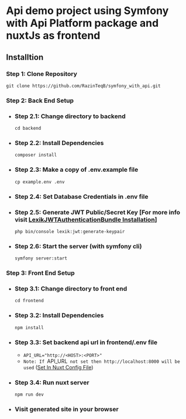 # Api demo project using Symfony with Api Platform package and nuxtJs as frontend

## Installtion

### Step 1: Clone Repository

`git clone https://github.com/RazinTeqB/symfony_with_api.git`

### Step 2: Back End Setup

- ### Step 2.1: Change directory to backend

  `cd backend`

- ### Step 2.2: Install Dependencies

  `composer install`

- ### Step 2.3: Make a copy of .env.example file

  `cp example.env .env`

- ### Step 2.4: Set Database Credentials in .env file

- ### Step 2.5: Generate JWT Public/Secret Key [For more info visit [LexikJWTAuthenticationBundle Installation](https://github.com/lexik/LexikJWTAuthenticationBundle/blob/2.x/Resources/doc/index.rst#installation)]

  `php bin/console lexik:jwt:generate-keypair`

- ### Step 2.6: Start the server (with symfony cli)
  `symfony server:start`

### Step 3: Front End Setup

- ### Step 3.1: Change directory to front end

  `cd frontend`

- ### Step 3.2: Install Dependencies

  `npm install`

- ### Step 3.3: Set backend api url in frontend/.env file
  - `API_URL="http://<HOST>:<PORT>"`
  - `Note: If `API_URL` not set then http://localhost:8000 will be used` ([Set In Nuxt Config File](frontend/nuxt.config.js?plain=1#L44))

- ### Step 3.4: Run nuxt server

  `npm run dev`

- ### Visit generated site in your browser